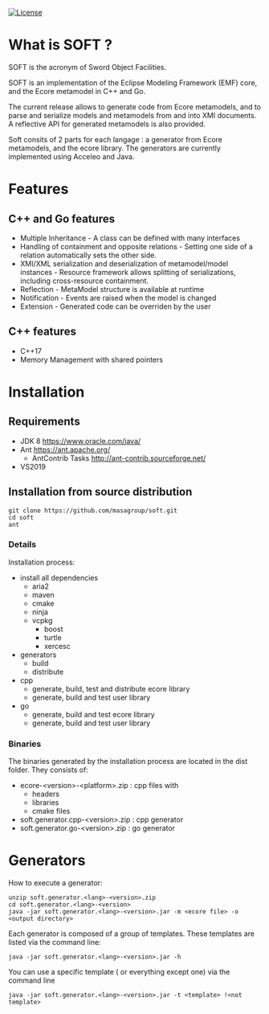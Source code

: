 [![License](https://img.shields.io/github/license/masagroup/soft.svg)](https://github.com/masagroup/soft/blob/master/LICENSE)

# What is SOFT ? #
SOFT is the acronym of Sword Object Facilities.
 
SOFT is an implementation of the Eclipse Modeling Framework (EMF) core, and the Ecore metamodel in C++ and Go.

The current release allows to generate code from Ecore metamodels, and to parse and serialize models and metamodels from and into XMI documents. A reflective API for generated metamodels is also provided.

Soft consits of 2 parts for each langage :  a generator from Ecore metamodels, and the ecore library. The generators are currently implemented using Acceleo and Java.

# Features #
## C++ and Go features ##
* Multiple Inheritance - A class can be defined with many interfaces
* Handling of containment and opposite relations - Setting one side of a relation automatically sets the other side.
* XMI/XML serialization and deserialization of metamodel/model instances - Resource framework allows splitting of serializations, including cross-resource containment.
* Reflection - MetaModel structure is available at runtime
* Notification - Events are raised when the model is changed
* Extension - Generated code can be overriden by the user

## C++ features ##
* C++17
* Memory Management with shared pointers

# Installation #
## Requirements ##
* JDK 8 https://www.oracle.com/java/ 
* Ant https://ant.apache.org/
  * AntContrib Tasks http://ant-contrib.sourceforge.net/
* VS2019 
  
## Installation from source distribution ##
```
git clone https://github.com/masagroup/soft.git
cd soft
ant
```
### Details
Installation process:
* install all dependencies
  * aria2
  * maven
  * cmake
  * ninja
  * vcpkg
    * boost
    * turtle
    * xercesc
* generators
  * build
  * distribute 
* cpp
  * generate, build, test and distribute ecore library
  * generate, build and test user library
* go
  * generate, build and test ecore library
  * generate, build and test user library
### Binaries
The binaries generated by the installation process are located in the dist folder. They consists of:
* ecore-\<version\>-\<platform\>.zip : cpp files with
  * headers
  * libraries
  * cmake files
* soft.generator.cpp-\<version\>.zip : cpp generator
* soft.generator.go-\<version\>.zip : go generator


# Generators #
How to execute a generator:
```
unzip soft.generator.<lang>-<version>.zip
cd soft.generator.<lang>-<version>
java -jar soft.generator.<lang>-<version>.jar -m <ecore file> -o <output directory>
```

Each generator is composed of a group of templates. These templates are listed via the command line:
```
java -jar soft.generator.<lang>-<version>.jar -h
```
You can use a specific template ( or everything except one) via the command line
```
java -jar soft.generator.<lang>-<version>.jar -t <template> !<not template>
```

